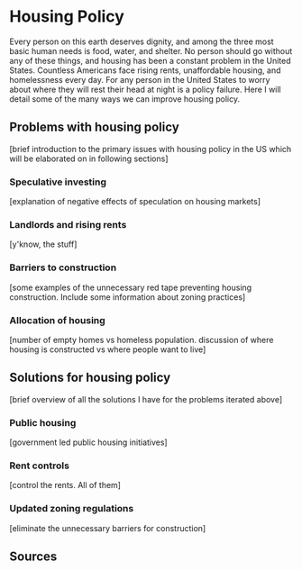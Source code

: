 # Housing Policy

Every person on this earth deserves dignity, and among the three most basic human needs is food, water, and shelter. No person should go without any of these things, and housing has been a constant problem in the United States. Countless Americans face rising rents, unaffordable housing, and homelessness every day. For any person in the United States to worry about where they will rest their head at night is a policy failure. Here I will detail some of the many ways we can improve housing policy.

## Problems with housing policy

[brief introduction to the primary issues with housing policy in the US which will be elaborated on in following sections]

### Speculative investing

[explanation of negative effects of speculation on housing markets]

### Landlords and rising rents

[y'know, the stuff]

### Barriers to construction

[some examples of the unnecessary red tape preventing housing construction. Include some information about zoning practices]

### Allocation of housing

[number of empty homes vs homeless population. discussion of where housing is constructed vs where people want to live]

## Solutions for housing policy

[brief overview of all the solutions I have for the problems iterated above]

### Public housing

[government led public housing initiatives]

### Rent controls

[control the rents. All of them]

### Updated zoning regulations

[eliminate the unnecessary barriers for construction]

## Sources